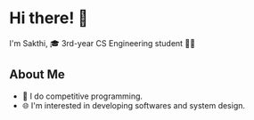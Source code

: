 # Hi there! 👋

I'm Sakthi, 🎓 3rd-year CS Engineering student 🚀🌟

## About Me

- 🔭 I do competitive programming.
- 🌐 I'm interested in developing softwares and system design.
